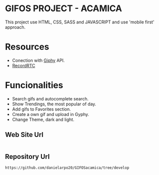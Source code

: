 # GIFOS PROJECT - ACAMICA

This project use HTML, CSS, SASS and JAVASCRIPT and use 'mobile first' approach.

# Resources

- Conection with [Giphy](https://giphy.com/) API.
- [RecordRTC](https://recordrtc.org/)

# Funcionalities

- Search gifs and autocomplete search.
- Show Trendings, the most popular of day.
- Add gifs to Favorites section.
- Create a own gif and upload in Gyphy.
- Change Theme, dark and light.

## Web Site Url

```

```

## Repository Url

```
https://github.com/danielarpo20/GIFOSacamica/tree/develop
```
